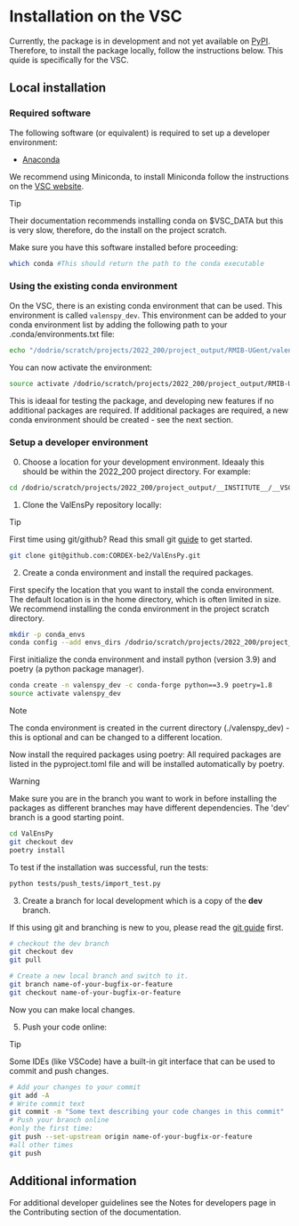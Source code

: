 # Installation on the VSC

Currently, the package is in development and not yet available on [PyPI](https://pypi.org/).
Therefore, to install the package locally, follow the instructions below.
This quide is specifically for the VSC.

## Local installation

### Required software

The following software (or equivalent) is required to set up a developer environment:
* [Anaconda](https://anaconda.org/)

We recommend using Miniconda, to install Miniconda follow the instructions on the [VSC website](https://docs.vscentrum.be/software/python_package_management.html#install-miniconda).

> [!TIP]
> Their documentation recommends installing conda on $VSC_DATA but this is very slow, therefore, do the install on the project scratch.

Make sure you have this software installed before proceeding:
```bash
which conda #This should return the path to the conda executable
```

### Using the existing conda environment
On the VSC, there is an existing conda environment that can be used. This environment is called `valenspy_dev`.
This environment can be added to your conda environment list by adding the following path to your .conda/environments.txt file:

```bash
echo "/dodrio/scratch/projects/2022_200/project_output/RMIB-UGent/valenspy_dev_shared" >> ~/.conda/environments.txt
```

You can now activate the environment:
```bash
source activate /dodrio/scratch/projects/2022_200/project_output/RMIB-UGent/valenspy_dev_shared
```

This is ideaal for testing the package, and developing new features if no additional packages are required.
If additional packages are required, a new conda environment should be created - see the next section.

### Setup a developer environment

0. Choose a location for your development environment. Ideaaly this should be within the 2022_200 project directory.
For example:

```bash
cd /dodrio/scratch/projects/2022_200/project_output/__INSTITUTE__/__VSC_USERNAME__
```

1. Clone the ValEnsPy repository locally:

> [!TIP]
> First time using git/github? Read this small git [guide](GIT.md) to get started.

```bash
git clone git@github.com:CORDEX-be2/ValEnsPy.git
```

2. Create a conda environment and install the required packages.

First specify the location that you want to install the conda environment. The default location is in the home directory, which is often limited in size.
We recommend installing the conda environment in the project scratch directory.

```bash
mkdir -p conda_envs
conda config --add envs_dirs /dodrio/scratch/projects/2022_200/project_output/__INSTITUTE__/__VSC_USERNAME__/conda_envs
```

First initialize the conda environment and install python (version 3.9) and poetry (a python package manager).

```bash
conda create -n valenspy_dev -c conda-forge python==3.9 poetry=1.8
source activate valenspy_dev
```
> [!NOTE]
> The conda environment is created in the current directory (./valenspy_dev) - this is optional and can be changed to a different location.

Now install the required packages using poetry: All required packages are listed in the pyproject.toml file and will be installed automatically by poetry.

> [!WARNING]
> Make sure you are in the branch you want to work in before installing the packages as different branches may have different dependencies. The 'dev' branch is a good starting point.

```bash
cd ValEnsPy
git checkout dev
poetry install
```

To test if the installation was successful, run the tests:

```bash
python tests/push_tests/import_test.py
```

3. Create a branch for local development which is a copy of the **dev** branch.

If this using git and branching is new to you, please read the [git guide](GIT.md) first.

```bash
# checkout the dev branch
git checkout dev
git pull

# Create a new local branch and switch to it.
git branch name-of-your-bugfix-or-feature
git checkout name-of-your-bugfix-or-feature
```
Now you can make local changes.

5. Push your code online:

> [!TIP]
> Some IDEs (like VSCode) have a built-in git interface that can be used to commit and push changes.

```bash
# Add your changes to your commit
git add -A
# Write commit text
git commit -m "Some text describing your code changes in this commit"
# Push your branch online
#only the first time:
git push --set-upstream origin name-of-your-bugfix-or-feature
#all other times
git push
```

## Additional information
For additional developer guidelines see the Notes for developers page in the Contributing section of the documentation.
